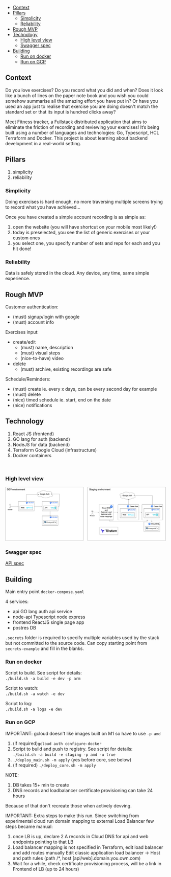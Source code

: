 - [Context](#context)
- [Pillars](#pillars)
  - [Simplicity](#simplicity)
  - [Reliability](#reliability)
- [Rough MVP](#rough-mvp)
- [Technology](#technology)
  - [High level view](#high-level-view)
  - [Swagger spec](#swagger-spec)
- [Building](#building)
  - [Run on docker](#run-on-docker)
  - [Run on GCP](#run-on-gcp)

## Context

Do you love exercises? Do you record what you did and when? Does it look like a bunch of lines on the paper note book and you wish you could somehow summarise all the amazing effort you have put in? Or have you used an app just to realise that exercise you are doing doesn't match the standard set or that its input is hundred clicks away?

Meet Fitness tracker, a Fullstack distributed application that aims to eliminate the friction of recording and reviewing your exercises!
It’s being built using a number of languages and technologies: Go, Typescript, HCL Terraform and Docker. 
This project is about learning about backend development in a real-world setting.


## Pillars<a name="reqs"></a>

1. simplicity
2. reliability

### Simplicity

Doing exercises is hard enough, no more traversing multiple screens trying to record what you have achieved...

Once you have created a simple account recording is as simple as:
1. open the website (you will have shortcut on your mobile most likely!)
2. today is preselected, you see the list of generic exercises or your custom ones
3. you select one, you specify number of sets and reps for each and you hit done!

### Reliability

Data is safely stored in the cloud. Any device, any time, same simple experience.

## Rough MVP

Customer authentication:
  - (must) signup/login with google
  - (must) account info

Exercises input:
  - create/edit
    - (must) name, description
    - (must) visual steps
    - (nice-to-have) video
  - delete
    - (must) archive, existing recordings are safe

Schedule/Reminders:
  - (must) create
      ie. every x days, can be every second day for example
  - (must) delete
  - (nice) timed schedule
      ie. start, end on the date
  - (nice) notifications

## Technology<a name="technology"></a>

1. React JS (frontend)
2. GO lang for auth (backend)
3. NodeJS for data (backend)
4. Terraform Google Cloud (infrastructure)
5. Docker containers

<br />

### High level view
![High level view](./docs/high-level-arch.png)

### Swagger spec

[API spec](./docs/openapi-spec.yaml)

## Building<a name="building"></a>

Main entry point `docker-compose.yaml`

4 services:
 - api
    GO lang auth api service
 - node-api
    Typescript node express
 - frontend
    ReactJS single page app
 - postres DB

`.secrets` folder is required to specify multiple variables used by the stack but not committed to the source code. Can copy starting point from `secrets-example` and fill in the blanks.

### Run on docker<a name="run-docker"></a>

Script to build. See script for details:<br/>
`./build.sh -a build -e dev -p arm`

Script to watch:<br/>
`./build.sh -a watch -e dev`

Script to log:<br/>
`./build.sh -a logs -e dev`

### Run on GCP<a name="run-gcp"></a>

IMPORTANT: gcloud doesn't like images built on M1 so have to use `-p amd` 

1. (if required)`gcloud auth configure-docker`
2. Script to build and push to registry. See script for details:<br/>
`./build.sh -a build -e staging -p amd -u true`
1. `./deploy_main.sh -m apply` (yes before core, see below)
2. (if required) `./deploy_core.sh -m apply`

NOTE:
1. DB takes 15+ min to create
2. DNS records and loadbalancer certificate provisioning can take 24 hours

Because of that don't recreate those when actively devving.

IMPORTANT: Extra steps to make this run.
Since switching from experimental cloud run domain mapping to external Load Balancer few steps became manual:
1. once LB is up, declare 2 A records in Cloud DNS for api and web endpoints pointing to that LB
2. Load balancer mapping is not specified in Terraform, edit load balancer and add routes manually 
Edit classic application load balancer -> Host and path rules (path /*, host [api/web].domain.you.own.com)
3. Wait for a while, check certificate provisioning process, will be a link in Frontend of LB (up to 24 hours)
